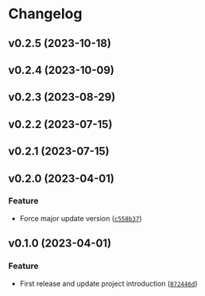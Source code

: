 # Changelog

<!--next-version-placeholder-->

## v0.2.5 (2023-10-18)


## v0.2.4 (2023-10-09)


## v0.2.3 (2023-08-29)


## v0.2.2 (2023-07-15)


## v0.2.1 (2023-07-15)


## v0.2.0 (2023-04-01)
### Feature
* Force major update version ([`c558b37`](https://github.com/tranquanghuy0801/tldr-news/commit/c558b376876e5f1a568772c14b4da876033a6c9f))

## v0.1.0 (2023-04-01)
### Feature
* First release and update project introduction ([`872446d`](https://github.com/tranquanghuy0801/tldr-news/commit/872446d0b9eb39f9375c137ef57900bab07a62ca))
